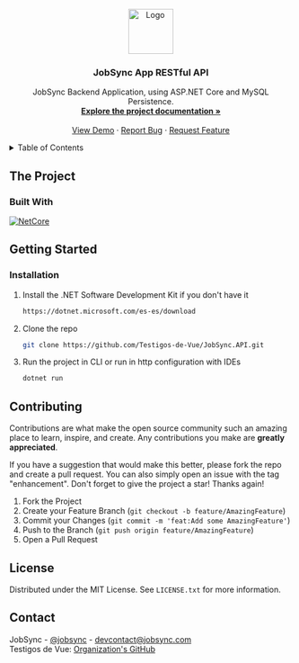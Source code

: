 <br />
<div align="center">
  <a href="https://github.com/Testigos-de-Vue/JobSync.API" target="_blank">
    <img src="https://i.imgur.com/gR9AIdK.png" alt="Logo" width="auto" height="80">
  </a>
  <h3 align="center">JobSync App RESTful API</h3>
  <p align="center">
    JobSync Backend Application, using ASP.NET Core and MySQL Persistence.
    <br />
    <a href="https://github.com/Testigos-de-Vue/JobSync.API"><strong>Explore the project documentation »</strong></a>
    <br />
    <br />
    <a href="https://github.com/Testigos-de-Vue/JobSync.API" target="_blank">View Demo</a>
    ·
    <a href="https://github.com/Testigos-de-Vue/JobSync.API/issues" target="_blank">Report Bug</a>
    ·
    <a href="https://github.com/Testigos-de-Vue/JobSync.API/pulls" target="_blank">Request Feature</a>
  </p>
</div>

<details>
  <summary>Table of Contents</summary>
  <ol>
    <li>
      <a href="#about-the-project">About The Project</a>
      <ul>
        <li><a href="#built-with">Built With</a></li>
      </ul>
    </li>
    <li>
      <a href="#getting-started">Getting Started</a>
      <ul>
        <li><a href="#installation">Installation</a></li>
      </ul>
    </li>
    <li><a href="#contributing">Contributing</a></li>
    <li><a href="#license">License</a></li>
    <li><a href="#contact">Contact</a></li>
  </ol>
</details>

## The Project

### Built With
[![NetCore][net-shield]][net-url]<br>

<!-- GETTING STARTED -->
## Getting Started
### Installation
1. Install the .NET Software Development Kit if you don't have it
   ```sh
   https://dotnet.microsoft.com/es-es/download
   ```
2. Clone the repo
   ```sh
   git clone https://github.com/Testigos-de-Vue/JobSync.API.git
   ```
3. Run the project in CLI or run in http configuration with IDEs
   ```sh
   dotnet run
   ```

<!-- CONTRIBUTING -->
## Contributing

Contributions are what make the open source community such an amazing place to learn, inspire, and create. Any contributions you make are **greatly appreciated**.

If you have a suggestion that would make this better, please fork the repo and create a pull request. You can also simply open an issue with the tag "enhancement".
Don't forget to give the project a star! Thanks again!

1. Fork the Project
2. Create your Feature Branch (`git checkout -b feature/AmazingFeature`)
3. Commit your Changes (`git commit -m 'feat:Add some AmazingFeature'`)
4. Push to the Branch (`git push origin feature/AmazingFeature`)
5. Open a Pull Request


<!-- LICENSE -->
## License
Distributed under the MIT License. See `LICENSE.txt` for more information.

<!-- CONTACT -->
## Contact
JobSync - [@jobsync](https://twitter.com/jobsync) - devcontact@jobsync.com
<br />
Testigos de Vue: [Organization's GitHub](https://github.com/github_username/repo_name)

<!-- MARKDOWN LINKS & IMAGES -->
[net-url]: https://dotnet.microsoft.com/en-us/
[net-shield]: https://img.shields.io/badge/.NET-5C2D91?style=for-the-badge&logo=.net&logoColor=white
